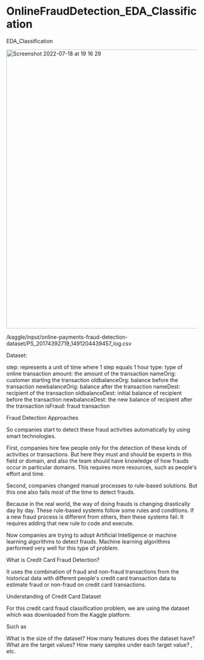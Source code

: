 # OnlineFraudDetection_EDA_Classification
EDA_Classification

<img width="732" alt="Screenshot 2022-07-18 at 19 16 29" src="https://user-images.githubusercontent.com/100385953/179566692-4acfec83-57b1-4b5a-a350-2b252214e4ba.png">

/kaggle/input/online-payments-fraud-detection-dataset/PS_20174392719_1491204439457_log.csv

Dataset:

step: represents a unit of time where 1 step equals 1 hour
type: type of online transaction
amount: the amount of the transaction
nameOrig: customer starting the transaction
oldbalanceOrg: balance before the transaction
newbalanceOrig: balance after the transaction
nameDest: recipient of the transaction
oldbalanceDest: initial balance of recipient before the transaction
newbalanceDest: the new balance of recipient after the transaction
isFraud: fraud transaction

Fraud Detection Approaches

So companies start to detect these fraud activities automatically by using smart technologies. 

First, companies hire few people only for the detection of these kinds of activities or transactions. But here they must and should be experts in this field or domain, and also the team should have knowledge of how frauds occur in particular domains. This requires more resources, such as people's effort and time.

Second, companies changed manual processes to rule-based solutions. But this one also fails most of the time to detect frauds. 

Because in the real world, the way of doing frauds is changing drastically day by day. These rule-based systems follow some rules and conditions. If a new fraud process is different from others, then these systems fail. It requires adding that new rule to code and execute. 

Now companies are trying to adopt Artificial Intelligence or machine learning algorithms to detect frauds. Machine learning algorithms performed very well for this type of problem. 

What is Credit Card Fraud Detection?

It uses the combination of fraud and non-fraud transactions from the historical data with different people's credit card transaction data to estimate fraud or non-fraud on credit card transactions.

Understanding of Credit Card Dataset 

For this credit card fraud classification problem, we are using the dataset which was downloaded from the Kaggle platform. 

Such as 

What is the size of the dataset?
How many features does the dataset have?
What are the target values?
How many samples under each target value? , etc.
